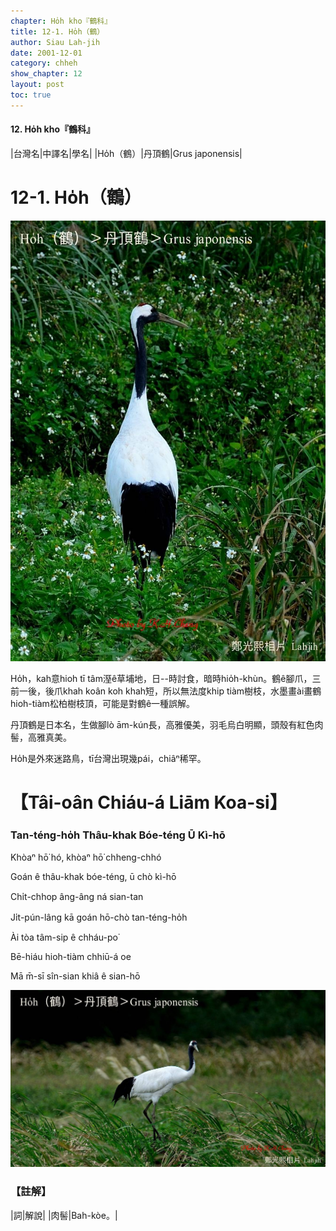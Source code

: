 ```yaml
---
chapter: Ho̍h kho『鶴科』
title: 12-1. Ho̍h（鶴）
author: Siau Lah-jih
date: 2001-12-01
category: chheh
show_chapter: 12
layout: post
toc: true
---
```


#### 12. Ho̍h kho『鶴科』

|台灣名|中譯名|學名|
|Ho̍h（鶴）|丹頂鶴|Grus japonensis|


# 12-1. Ho̍h（鶴）


![](../too5/12/12-1-1.Ho̍h.jpg)


Ho̍h，kah意hioh tī tâm溼ê草埔地，日--時討食，暗時hio̍h-khùn。鶴ê腳爪，三前一後，後爪khah koân koh khah短，所以無法度khip tiàm樹枝，水墨畫ài畫鶴hioh-tiàm松柏樹枝頂，可能是對鶴ê一種誤解。

丹頂鶴是日本名，生做腳lò ām-kún長，高雅優美，羽毛烏白明顯，頭殼有紅色肉髻，高雅真美。

Ho̍h是外來迷路鳥，tī台灣出現幾pái，chiâⁿ稀罕。



# 【Tâi-oân Chiáu-á Liām Koa-si】

### **Tan-téng-ho̍h  Thâu-khak Bóe-téng Ū Kì-hō**

Khòaⁿ hō͘ hó, khòaⁿ hō͘ chheng-chhó

Goán ê thâu-khak bóe-téng, ū chò kì-hō

Chi̍t-chhop âng-âng ná sian-tan

Ji̍t-pún-lâng kā goán hō-chò tan-téng-ho̍h

Ài tòa tâm-sip ê chháu-po͘

Bē-hiáu hioh-tiàm chhiū-á oe

Mā m̄-sī sîn-sian khiâ ê sian-hō


![](../too5/12/12-1-2.Ho̍h.jpg)



### 【註解】

|詞|解說|
|肉髻|Bah-kòe。|



